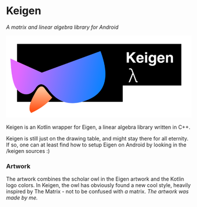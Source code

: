 # Keigen

_A matrix and linear algebra library for Android_

![Keygen artwork](https://raw.githubusercontent.com/paramsen/Keigen/master/artwork.png)

Keigen is an Kotlin wrapper for Eigen, a linear algebra library written in C++.

Keigen is still just on the drawing table, and might stay there for all eternity. If so, one can
at least find how to setup Eigen on Android by looking in the /keigen sources :)

### Artwork

The artwork combines the scholar owl in the Eigen artwork and the Kotlin logo colors. In Keigen,
the owl has obviously found a new cool style, heavily inspired by The Matrix - not to be confused
with _a_ matrix.
_The artwork was made by me._